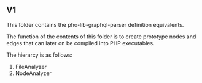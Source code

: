 ## V1

This folder contains the pho-lib-graphql-parser definition equivalents.

The function of the contents of this folder is to create prototype nodes and edges that can later on be compiled into PHP executables.

The hierarcy is as follows:

1. FileAnalyzer
2. NodeAnalyzer
